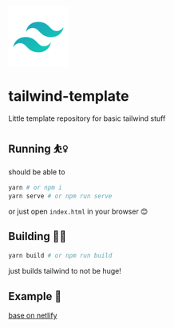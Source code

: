 <img src="./public/assets/logo.png" width="120">

# tailwind-template

Little template repository for basic tailwind stuff

## Running ⛹️‍♀️

should be able to

```sh
yarn # or npm i
yarn serve # or npm run serve
```

or just open `index.html` in your browser 😊

## Building 👷‍♀️

```sh
yarn build # or npm run build
```

just builds tailwind to not be huge!

## Example 🚀

[base on netlify](https://xenodochial-pasteur-bea80c.netlify.app/)